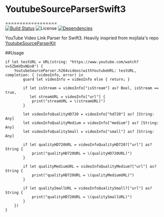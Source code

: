 # YoutubeSourceParserSwift3 

==================<br/>
[![Build Status](https://img.shields.io/travis/movielala/YoutubeSourceParserKit/master.svg)](https://travis-ci.org/movielala/YoutubeSourceParserKit)
![License](https://img.shields.io/badge/license-MIT-blue.svg)
[![Dependencies](https://img.shields.io/badge/dependencies-none-brightgreen.svg)](https://github.com/mobileplayer/mobileplayer-ios)


YouTube Video Link Parser for Swift3. Heavily inspried from mojilala's repo [YoutubeSourceParserKit](https://github.com/mojilala/YoutubeSourceParserKit)


##Usage

```
if let testURL = URL(string: "https://www.youtube.com/watch?v=5ZbmVDxNGn8") {
    YoutubeSourceParser.h264videos(withYoutubeURL: testURL, completion: { (videoInfo, error) in
        guard let videoInfo = videoInfo else { return; }

        if let isStream = videoInfo["isStream"] as? Bool, isStream == true, 
           let streamURL = videoInfo["url"] {
            print("streamURL = \(streamURL)")
        }

        let videoInfoQualityHD720 = videoInfo["hd720"] as? [String: Any]
        let videoInfoQualityMedium = videoInfo["medium"] as? [String: Any]
        let videoInfoQualitySmall = videoInfo["small"] as? [String: Any]

        if let qualityHD720URL = videoInfoQualityHD720?["url"] as? String {
            print("qualityHD720URL = \(qualityHD720URL)")
        }

        if let qualityMediumURL = videoInfoQualityMedium?["url"] as? String {
            print("qualityHD720URL = \(qualityMediumURL)")
        }

        if let qualitySmallURL = videoInfoQualitySmall?["url"] as? String {
            print("qualityHD720URL = \(qualitySmallURL)")
        }
    })
}
```
